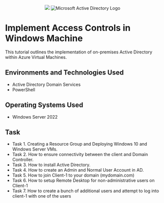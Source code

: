 <p align="center">
<img src="https://upload.wikimedia.org/wikipedia/commons/c/cb/Ec_Council_Logo.png">
<img src="https://i.imgur.com/pU5A58S.png" alt="Microsoft Active Directory Logo"/>
</p>

<h1>Implement Access Controls in Windows Machine</h1>
This tutorial outlines the implementation of on-premises Active Directory within Azure Virtual Machines.<br />

<h2>Environments and Technologies Used</h2>

- Active Directory Domain Services
- PowerShell

<h2>Operating Systems Used </h2>

- Windows Server 2022

<h2>Task</h2>

- Task 1. Creating a Resource Group and Deploying Windows 10 and Windows Server VMs.
- Task 2. How to ensure connectivity between the client and Domain Controller.
- Task 3. How to install Active Directory.
- Task 4. How to create an Admin and Normal User Account in AD.
- Task 5. How to join Client-1 to your domain (mydomain.com)
- Task 6. How to setup Remote Desktop for non-administrative users on Client-1
- Task 7. How to create a bunch of additional users and attempt to log into client-1 with one of the users
